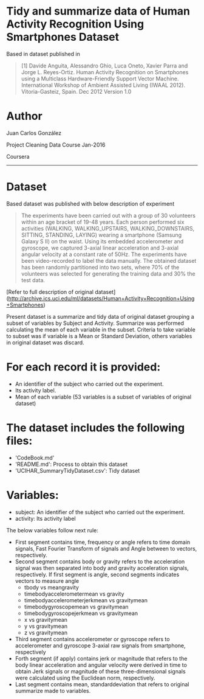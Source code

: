 Tidy and summarize data of Human Activity Recognition Using Smartphones Dataset
===============================================================================

Based in dataset published in 
> [1] Davide Anguita, Alessandro Ghio, Luca Oneto, Xavier Parra and Jorge L. Reyes-Ortiz. Human Activity Recognition on Smartphones using a Multiclass Hardware-Friendly Support Vector Machine. International Workshop of Ambient Assisted Living (IWAAL 2012). Vitoria-Gasteiz, Spain. Dec 2012
Version 1.0

Author
======
Juan Carlos González

Project Cleaning Data Course Jan-2016

Coursera 

---

Dataset
=======
Based dataset was published with below description of experiment

> The experiments have been carried out with a group of 30 volunteers within an age bracket of 19-48 years. Each person performed six activities (WALKING, WALKING_UPSTAIRS, WALKING_DOWNSTAIRS, SITTING, STANDING, LAYING) wearing a smartphone (Samsung Galaxy S II) on the waist. Using its embedded accelerometer and gyroscope, we captured 3-axial linear acceleration and 3-axial angular velocity at a constant rate of 50Hz. The experiments have been video-recorded to label the data manually. The obtained dataset has been randomly partitioned into two sets, where 70% of the volunteers was selected for generating the training data and 30% the test data.

[Refer to full description of original dataset] (http://archive.ics.uci.edu/ml/datasets/Human+Activity+Recognition+Using+Smartphones)

Present dataset is a summarize and tidy data of original dataset grouping a subset of variables by Subject and Activity. 
Summarize was performed calculating the mean of each variable in the subset. 
Criteria to take variable to subset was if variable is a Mean or Standard Deviation, others variables in original dataset was discard.

For each record it is provided:
===============================
- An identifier of the subject who carried out the experiment.
- Its activity label. 
- Mean of each variable (53 variables is a subset of variables of original dataset)

The dataset includes the following files:
=========================================

- 'CodeBook.md' 
- 'README.md': Process to obtain this dataset
- 'UCIHAR_SummaryTidyDataset.csv': Tidy dataset

Variables:
==========
- subject: An identifier of the subject who carried out the experiment.
- activity: Its activity label

The below variables follow next rule:
- First segment contains time, frequency or angle refers to time domain signals, Fast Fourier Transform of signals and Angle between to vectors, respectively.
- Second segment contains body or gravity refers to the acceleration signal was then separated into body and gravity acceleration signals, respectively.
If first segment is angle, second segments indicates vectors to measure angle 
  * tbody vs meangravity
  * timebodyaccelerometermean vs gravity
  * timebodyaccelerometerjerkmean vs gravitymean
  * timebodygyroscopemean vs gravitymean
  * timebodygyroscopejerkmean vs gravitymean
  * x vs gravitymean
  * y vs gravitymean
  * z vs gravitymean
- Third segment contains accelerometer or gyroscope refers to accelerometer and gyroscope 3-axial raw signals from smartphone, respectively
- Forth segment (if apply) contains jerk or magnitude that refers to the body linear acceleration and angular velocity were derived in time to obtain Jerk signals or magnitude of these three-dimensional signals were calculated using the Euclidean norm, respectively.
- Last segment contains mean, standarddeviation that refers to original summarize made to variables.
